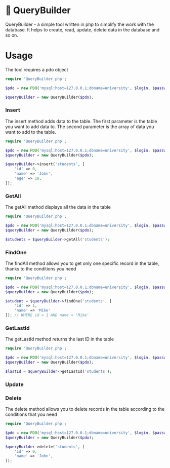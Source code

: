 # 📜 QueryBuilder

QueryBuilder - a simple tool written in php to simplify the work with the database. It helps to create, read, update, delete data in the database and so on.

# Usage
The tool requires a pdo object

```php
require 'QueryBuilder.php';

$pdo = new PDO('mysql:host=127.0.0.1;dbname=university', $login, $password);

$queryBuilder = new QueryBuilder($pdo);
```

### Insert
The insert method adds data to the table. The first parameter is the table you want to add data to. The second parameter is the array of data you want to add to the table.

```php
require 'QueryBuilder.php';

$pdo = new PDO('mysql:host=127.0.0.1;dbname=university', $login, $password);
$queryBuilder = new QueryBuilder($pdo);

$queryBuilder->insert('students', [
    'id' => 0,
    'name' => 'John',
    'age' => 18,
]);
```

### GetAll
The getAll method displays all the data in the table

```php
require 'QueryBuilder.php';

$pdo = new PDO('mysql:host=127.0.0.1;dbname=university', $login, $password);
$queryBuilder = new QueryBuilder($pdo);

$students = $queryBuilder->getAll('students');
```

### FindOne
The findAll method allows you to get only one specific record in the table, thanks to the conditions you need

```php
require 'QueryBuilder.php';

$pdo = new PDO('mysql:host=127.0.0.1;dbname=university', $login, $password);
$queryBuilder = new QueryBuilder($pdo);

$student = $queryBuilder->findOne('students', [
    'id' => 1,
    'name' => 'Mike'
]); // WHERE id = 1 AND name = 'Mike'
```

### GetLastId
The getLastId method returns the last ID in the table

```php
require 'QueryBuilder.php';

$pdo = new PDO('mysql:host=127.0.0.1;dbname=university', $login, $password);
$queryBuilder = new QueryBuilder($pdo);

$lastId = $queryBuilder->getLastId('students');
```

### Update

### Delete
The delete method allows you to delete records in the table according to the conditions that you need

```php
require 'QueryBuilder.php';

$pdo = new PDO('mysql:host=127.0.0.1;dbname=university', $login, $password);
$queryBuilder = new QueryBuilder($pdo);

$queryBuilder->delete('students', [
    'id' => 0,
    'name' => 'John',
]); 
